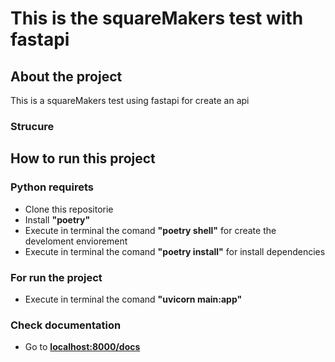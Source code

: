 # This is the squareMakers test with fastapi

## About the project

This is a squareMakers test using fastapi for create an api

### Strucure


## How to run this project
### Python requirets

* Clone this repositorie
* Install **"poetry"** 
* Execute in terminal the comand **"poetry shell"** for create the develoment enviorement
* Execute in terminal the comand **"poetry install"** for install dependencies

### For run the project

* Execute in terminal the comand **"uvicorn main:app"** 

### Check documentation

* Go to **[localhost:8000/docs](https://duckduckgo.com)**